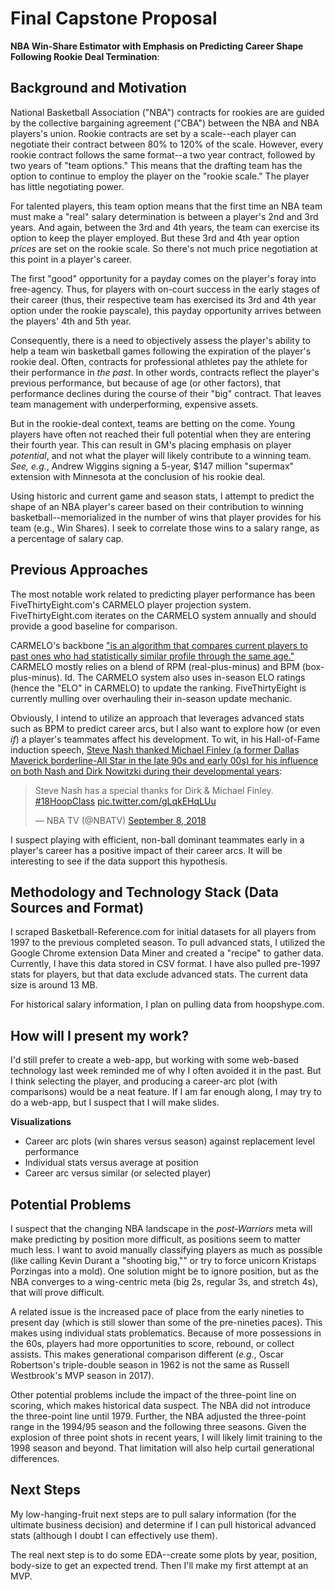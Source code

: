 # Final Capstone Proposal

**NBA Win-Share Estimator with Emphasis on Predicting Career Shape Following Rookie Deal Termination**:

## Background and Motivation

National Basketball Association ("NBA") contracts for rookies are are guided by the collective bargaining agreement ("CBA") between the NBA and NBA players's union.  Rookie contracts are set by a scale--each player can negotiate their contract between 80% to 120% of the scale.  However, every rookie contract follows the same format--a two year contract, followed by two years of "team options."  This means that the drafting team has the option to continue to employ the player on the "rookie scale."  The player has little negotiating power.

For talented players, this team option means that the first time an NBA team must make a "real" salary determination is between a player's 2nd and 3rd years.  And again, between the 3rd and 4th years, the team can exercise its option to keep the player employed.  But these 3rd and 4th year option *prices* are set on the rookie scale.  So there's not much price negotiation at this point in a player's career.

The first "good" opportunity for a payday comes on the player's foray into free-agency.  Thus, for players with on-court success in the early stages of their career (thus, their respective team has exercised its 3rd and 4th year option under the rookie payscale), this payday opportunity arrives between the players' 4th and 5th year.

Consequently, there is a need to objectively assess the player's ability to help a team win basketball games following the expiration of the player's rookie deal.  Often, contracts for professional athletes pay the athlete for their performance in *the past*.  In other words, contracts reflect the player's previous performance, but because of age (or other factors), that performance declines during the course of their "big" contract.  That leaves team management with underperforming, expensive assets.  

But in the rookie-deal context, teams are betting on the come.  Young players have often not reached their full potential when they are entering their fourth year.  This can result in GM's placing emphasis on player *potential*, and not what the player will likely contribute to a winning team.  *See, e.g.*, Andrew Wiggins signing a 5-year, $147 million "supermax" extension with Minnesota at the conclusion of his rookie deal.

Using historic and current game and season stats, I attempt to predict the shape of an NBA player's career based on their contribution to winning basketball--memorialized in the number of wins that player provides for his team (e.g., Win Shares).  I seek to correlate those wins to a salary range, as a percentage of salary cap.

## Previous Approaches

The most notable work related to predicting player performance has been FiveThirtyEight.com's CARMELO player projection system.  FiveThirtyEight.com iterates on the CARMELO system annually and should provide a good baseline for comparison.

CARMELO's backbone ["is an algorithm that compares current players to past ones who had statistically similar profile through the same age."](https://fivethirtyeight.com/features/our-nba-player-projections-are-ready-for-2018-19/)  CARMELO mostly relies on a blend of RPM (real-plus-minus) and BPM (box-plus-minus). Id.  The CARMELO system also uses in-season ELO ratings (hence the "ELO" in CARMELO) to update the ranking.  FiveThirtyEight is currently mulling over overhauling their in-season update mechanic.

Obviously, I intend to utilize an approach that leverages advanced stats such as BPM to predict career arcs, but I also want to explore how (or even *if*) a player's teammates affect his development.  To wit, in his Hall-of-Fame induction speech, [Steve Nash thanked Michael Finley (a former Dallas Maverick borderline-All Star in the late 90s and early 00s) for his influence on both Nash and Dirk Nowitzki during their developmental years](https://twitter.com/NBATV/status/1038243684221763585):  


<blockquote class="twitter-tweet" data-lang="en"><p lang="en" dir="ltr">Steve Nash has a special thanks for Dirk &amp; Michael Finley. <a href="https://twitter.com/hashtag/18HoopClass?src=hash&amp;ref_src=twsrc%5Etfw">#18HoopClass</a> <a href="https://t.co/gLqkEHqLUu">pic.twitter.com/gLqkEHqLUu</a></p>&mdash; NBA TV (@NBATV) <a href="https://twitter.com/NBATV/status/1038243684221763585?ref_src=twsrc%5Etfw">September 8, 2018</a></blockquote>

I suspect playing with efficient, non-ball dominant teammates early in a player's career has a positive impact of their career arcs.  It will be interesting to see if the data support this hypothesis.

## Methodology and Technology Stack (Data Sources and Format)

I scraped Basketball-Reference.com for initial datasets for all players from 1997 to the previous completed season.  To pull advanced stats, I utilized the Google Chrome extension Data Miner and created a "recipe" to gather data.  Currently, I have this data stored in CSV format.  I have also pulled pre-1997 stats for players, but that data exclude advanced stats.  The current data size is around 13 MB.

For historical salary information, I plan on pulling data from hoopshype.com.

## How will I present my work?  

I'd still prefer to create a web-app, but working with some web-based technology last week reminded me of why I often avoided it in the past.  But I think selecting the player, and producing a career-arc plot (with comparisons) would be a neat feature. If I am far enough along, I may try to do a web-app, but I suspect that I will make slides.

**Visualizations**
-   Career arc plots (win shares versus season) against replacement level performance
-   Individual stats versus average at position
-   Career arc versus similar (or selected player)

## Potential Problems

I suspect that the changing NBA landscape in the *post-Warriors* meta will make predicting by position more difficult, as positions seem to matter much less.  I want to avoid manually classifying players as much as possible (like calling Kevin Durant a "shooting big,"" or try to force unicorn Kristaps Porzingas into a mold). One solution might be to ignore position, but as the NBA converges to a wing-centric meta (big 2s, regular 3s, and stretch 4s), that will prove difficult.

A related issue is the increased pace of place from the early nineties to present day (which is still slower than some of the pre-nineties paces).  This makes using individual stats problematics.  Because of more possessions in the 60s, players had more opportunities to score, rebound, or collect assists.  This makes generational comparison different (*e.g.*, Oscar Robertson's triple-double season in 1962 is not the same as Russell Westbrook's MVP season in 2017).

Other potential problems include the impact of the three-point line on scoring, which makes historical data suspect.  The NBA did not introduce the three-point line until 1979.  Further, the NBA adjusted the three-point range in the 1994/95 season and the following three seasons. Given the explosion of three point shots in recent years, I will likely limit training to the 1998 season and beyond.  That limitation will also help curtail generational differences.

## Next Steps

My low-hanging-fruit next steps are to pull salary information (for the ultimate business decision) and determine if I can pull historical advanced stats (although I doubt I can effectively use them).

The real next step is to do some EDA--create some plots by year, position, body-size to get an expected trend.  Then I'll make my first attempt at an MVP.
